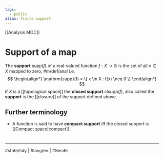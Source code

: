 ```yaml
---
tags:
  - public
alias: finite support
---
```

[[Analysis MOC]]
# Support of a map

The **support** $\mathrm{supp}(f)$ of a real-valued function $f: X \to\mathbb{R}$ is the set of all $x \in X$ mapped to zero, #m/def/anal 
i.e.
$$
\begin{align*}
\mathrm{supp}(f) = \{ x \in X : f(x) \neq 0 \}
\end{align*}
$$
if $X$ is a [[topological space]] the **closed support** $\mathrm{clsupp}(f)$, also called the **support** is the [[closure]] of the support defined above.

## Further terminology

- A function is said to have **compact support** iff the closed support is [[Compact space|compact]].

#
---
#state/tidy | #lang/en | #SemBr 